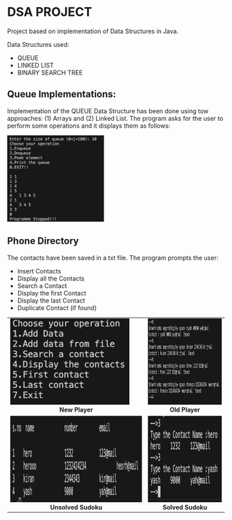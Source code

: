 # DSA PROJECT

Project based on implementation of Data Structures in Java.

Data Structures used:

- QUEUE
- LINKED LIST
- BINARY SEARCH TREE

## Queue Implementations:

Implementation of the QUEUE Data Structure has been done using tow approaches: (1) Arrays and (2) Linked List. The program asks for the user to perform some operations and it displays them as follows:

<p>
<img height = 200 width = auto src="https://github.com/iyashk/DSA-Project/blob/main/img/Queue.png?raw=true" />
</p>

## Phone Directory

The contacts have been saved in a txt file. The program prompts the user:

- Insert Contacts
- Display all the Contacts
- Search a Contact
- Display the first Contact
- Display the last Contact
- Duplicate Contact (if found)

<table>
     <tr>
          <td><img height = 200 width = auto src="https://github.com/iyashk/DSA-Project/blob/main/img/Options.png?raw=true" /><br /><center><b>New Player</b></center></td>
          <td><img height = 200 width = auto src="https://github.com/iyashk/DSA-Project/blob/main/img/insert.png?raw=true" /><br /><center><b>Old Player</b></center></td>
     </tr>
     <tr>
          <td><img height = 200 width = auto src="https://github.com/iyashk/DSA-Project/blob/main/img/display.png?raw=true" /><br /><center><b>Unsolved Sudoku</b></center></td>
          <td><img height = 200 width = auto src="https://github.com/iyashk/DSA-Project/blob/main/img/search.png?raw=true" /><center><b>Solved Sudoku</b></center></td>
     </tr>
 </table>
